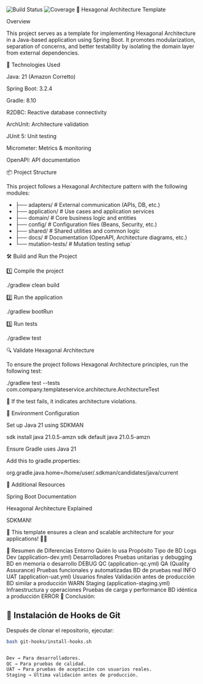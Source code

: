 ![Build Status](https://gitlab.com/tu-grupo/tu-proyecto/badges/main/pipeline.svg)
![Coverage](https://gitlab.com/tu-grupo/tu-proyecto/badges/main/coverage.svg)
🚀 Hexagonal Architecture Template

Overview

This project serves as a template for implementing Hexagonal Architecture in a Java-based application using Spring Boot.
It promotes modularization, separation of concerns, and better testability by isolating the domain layer from external
dependencies.

📌 Technologies Used

Java: 21 (Amazon Corretto)

Spring Boot: 3.2.4

Gradle: 8.10

R2DBC: Reactive database connectivity

ArchUnit: Architecture validation

JUnit 5: Unit testing

Micrometer: Metrics & monitoring

OpenAPI: API documentation

📦 Project Structure

This project follows a Hexagonal Architecture pattern with the following modules:

* ├── adapters/ # External communication (APIs, DB, etc.)
* ├── application/ # Use cases and application services
* ├── domain/ # Core business logic and entities
* ├── config/ # Configuration files (Beans, Security, etc.)
* ├── shared/ # Shared utilities and common logic
* ├── docs/ # Documentation (OpenAPI, Architecture diagrams, etc.)
* └── mutation-tests/ # Mutation testing setup`

🛠️ Build and Run the Project

1️⃣ Compile the project

./gradlew clean build

2️⃣ Run the application

./gradlew bootRun

3️⃣ Run tests

./gradlew test

🔍 Validate Hexagonal Architecture

To ensure the project follows Hexagonal Architecture principles, run the following test:

./gradlew test --tests com.company.templateservice.architecture.ArchitectureTest

📌 If the test fails, it indicates architecture violations.

📌 Environment Configuration

Set up Java 21 using SDKMAN

sdk install java 21.0.5-amzn
sdk default java 21.0.5-amzn

Ensure Gradle uses Java 21

Add this to gradle.properties:

org.gradle.java.home=/home/user/.sdkman/candidates/java/current

📌 Additional Resources

Spring Boot Documentation

Hexagonal Architecture Explained

SDKMAN!

📌 This template ensures a clean and scalable architecture for your applications! 🚀🔥

🚀 Resumen de Diferencias
Entorno Quién lo usa Propósito Tipo de BD Logs
Dev (application-dev.yml)    Desarrolladores Pruebas unitarias y debugging BD en memoria o desarrollo DEBUG
QC (application-qc.yml)    QA (Quality Assurance)    Pruebas funcionales y automatizadas BD de pruebas real INFO
UAT (application-uat.yml)    Usuarios finales Validación antes de producción BD similar a producción WARN
Staging (application-staging.yml)    Infraestructura y operaciones Pruebas de carga y performance BD idéntica a
producción ERROR
📌 Conclusión:

## 🚀 Instalación de Hooks de Git

Después de clonar el repositorio, ejecutar:

```bash
bash git-hooks/install-hooks.sh


Dev → Para desarrolladores.
QC → Para pruebas de calidad.
UAT → Para pruebas de aceptación con usuarios reales.
Staging → Última validación antes de producción.

